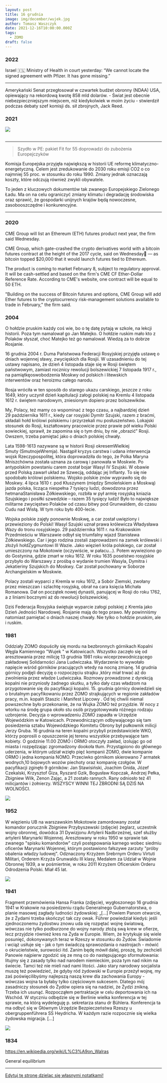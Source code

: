 ```yaml
---
layout: post
title: 16 grudnia
image: img/december/wujek.jpg
author: Tomasz Waszczyk
date: 2021-12-16T10:00:00.000Z
tags:
  - ZOMO
draft: false
---
```


### 2022

Israel 🇮🇱 Ministry of Health in court yesterday: “We cannot locate the signed agreement with Pfizer. It has gone missing.”

---

Amerykański Senat przegłosował w czwartek budżet obronny (NDAA) USA, opiewający na rekordową kwotę 858 mld dolarów. - Świat jest obecnie niebezpieczniejszym miejscem, niż kiedykolwiek w moim życiu - stwierdził podczas debaty szef komisji ds. sił zbrojnych, Jack Reed.

### 2021

<img src="./img/december/freiheit.jpeg"><br><br>

---

> Szydło w PE: pakiet Fit for 55 doprowadzi do zubożenia Europejczyków

Komisja Europejska przyjęła największą w historii UE reformę klimatyczno-energetyczną. Celem jest zredukowanie do 2030 roku emisji CO2 o co najmniej 55 proc. w stosunku do roku 1990. Zmiany jednak oznaczają koszty, które odczują również zwykli obywatele.

To jeden z kluczowych dokumentów tak zwanego Europejskiego Zielonego Ładu. Ma on na celu ograniczyć zmiany klimatu i degradację środowiska oraz sprawić, że gospodarki unijnych krajów będą nowoczesne, zasobooszczędne i konkurencyjne.

---

### 2020

CME Group will list an Ethereum (ETH) futures product next year, the firm said Wednesday.

CME Group, which gate-crashed the crypto derivatives world with a bitcoin futures contract at the height of the 2017 cycle, said on Wednesday — as bitcoin topped $20,000 that it would launch futures tied to Ethereum.

The product is coming to market February 8, subject to regulatory approval. It will be cash-settled and based on the firm's CME CF Ether-Dollar Reference Rate. According to CME's website, one contract will be equal to 50 ETH.

"Building on the success of Bitcoin futures and options, CME Group will add Ether futures to the cryptocurrency risk-management solutions available to trade in February," the firm said.

### 2004

O hołdzie pruskim każdy coś wie, bo o tę datę pytają w szkole, na lekcji historii. Poza tym namalował go Jan Matejko. O hołdzie ruskim mało kto z Polaków słyszał, choć Matejko też go namalował. Wiedzą za to dobrze Rosjanie.

16 grudnia 2004 r. Duma Państwowa Federacji Rosyjskiej przyjęła ustawę o dniach wojennej sławy, zwycięskich dla Rosjii. W uzasadnieniu do tej ustawy napisano, że dzień 4 listopada staje się w Rosji świętem państwowym, zamiast rocznicy rewolucji bolszewickiej 7 listopada 1917 r., na pamiątkęoswobodzenia Moskwy od polskich i litewskich interwentów oraz heroizmu całego narodu.

Rosja wróciła w ten sposób do starego ukazu carskiego, jeszcze z roku 1649, który uczynił dzień kapitulacji załogi polskiej na Kremlu 4 listopada 1612 r. świętem narodowym, zniesionym dopiero przez bolszewików.

My, Polacy, też mamy co wspominać z tego czasu, a najbardziej dzień 29 października 1611 r., kiedy car rosyjski Dymitr Szujski, razem z braćmi, składali hołd królowi polskiemu i przyrzekali mu posłuszeństwo. Lokajski stosunek do Rosji, kształtowany pracowicie przez prawie pół wieku Polski sowieckiej, sprawił, że zapomina się o tym dniu, by nie „obrazić” Rosji. Owszem, trzeba pamiętać jako o dniach polskiej chwały.

Lata 1598-1613 nazywane są w historii Rosji okresemWielkiej Smuty (SmutnojeWremja). Nastąpił kryzys carstwa i udana interwencja wojsk Rzeczypospolitej, która doprowadziła do tego, że Polka Maryna Mniszchówna została uznana za carową i panowała w Moskwie. Po antypolskim powstaniu carem został bojar Wasyl IV Szujski. W obawie przed Polską zawarł układ ze Szwecją, oddając jej Inflanty. To się nie spodobało królowi polskiemu. Wojsko polskie znów wyprawiło się do Moskwy. 4 lipca 1610 r. pod Kłuszynem (między Smoleńskiem a Moskwą) jazda polska, licząca niespełna 7 tysięcy ludzi, dowodzona przez hetmanaStanisława Żółkiewskiego, rozbiła w pył armię rosyjską kniazia Szujskiego i posiłki szwedzkie – razem 35 tysięcy ludzi! Było to największe militarne zwycięstwo Polaków od czasu bitwy pod Grunwaldem, do czasu Cudu nad Wisłą. W tym roku było 400-lecie.

Wojska polskie zajęły ponownie Moskwę, a car został uwięziony i przewieziony do Polski! Wasyl Szujski uznał prawa królewicza Władysława Wazy do tronu rosyjskiego. 29 października 1611 r. na Krakowskim Przedmieściu w Warszawie odbył się triumfalny wjazd Stanisława Żółkiewskiego. Car i jego rodzina zostali zaprowadzeni na zamek królewski i złożyli hołdZygmuntowi III Wazie. Jako więzień króla polskiego, car został umieszczony na Mokotowie (oczywiście, w pałacu…). Potem wywieziono go do Gostynina, gdzie zmarł w roku 1612. W roku 1635 poselstwo rosyjskie przybyło do Warszawy z prośbą o wydanie trumien Wasyla, Dymitra i Jekatieriny Szujskich do Moskwy. Car został pochowany w Soborze Archangielskim w Moskwie.

Polacy zostali wyparci z Kremla w roku 1612, a Sobór Ziemski, zwołany przez mieszczan i szlachtę rosyjską, obrał na cara księcia Michała Romanowa. Dał on początek nowej dynastii, panującej w Rosji do roku 1762, a z liniami bocznymi aż do rewolucji bolszewickiej.

Dziś Federacja Rosyjska świętuje wyparcie załogi polskiej z Kremla jako Dzień Jedności Narodowej. Rosjanie mają do tego prawo. My powinniśmy natomiast pamiętać o dniach naszej chwały. Nie tylko o hołdzie pruskim, ale i ruskim.

### 1981

Oddziały ZOMO dopuściły się mordu na bezbronnych górnikach Kopalni Węgla Kamiennego "Wujek " w Katowicach.
Wszystko zaczęło się od aresztowania przez milicję 13 grudnia 1981 roku wiceprzewodniczącego zakładowej Solidarności Jana Ludwiczaka. Wydarzenie to wywołało napięcie wśród górników pracujących wtedy na nocną zmianę. 14 grudnia górnicy podjęli decyzję o rozpoczęciu strajku ,który miał trwać aż do zwolnienia przez władze Ludwiczaka. Rozmowy prowadzone z dyrekcją kopalni nie przyniosły żadnego skutku, a tylko dały czas władzom na przygotowanie się do pacyfikacji kopalni. 15. grudnia górnicy dowiedzieli się o brutalnym pacyfikowaniu przez ZOMO strajkujących w regionie zakładów pracy, m.in. kopalń Staszic i Manifest Lipcowy . Od tej chwili niemal powszechne było przekonanie, że na Wujka ZOMO też przyjdzie. W nocy z wtorku na środę grupa około stu osób przygotowywała różnego rodzaju uzbrojenie. Decyzja o wprowadzeniu ZOMO zapadła w Urzędzie Wojewódzkim w Katowicach. Przewodniczącym odbywającego się tam posiedzenia sztabu Wojewódzkiego Komitetu Obrony był pułkownik milicji Jerzy Gruba.
16 grudnia na teren kopalni przybyli przedstawiciele WKO, którzy poprosili o opuszczenie jej terenu wszystkie przebywające tam kobiety. O godzinie 11.00 ZOMO i ORMO otoczyły zakład, izolując go od miasta i rozpędzając zgromadzony dookoła tłum.
Przystąpiono do głównego uderzenia, w którym udział wzięło pięć kompanii ZOMO, dwie kompanie ORMO i jedna kompania NOMO. Przeciwko górnikom skierowano 7 armatek wodnych,10 bojowych wozów piechoty oraz kompanię czołgów.
W pacyfikacji zginęło 9 górników: Jan Stawisiński, Joachim Gnida, Józef Czekalski, Krzysztof Giza, Ryszard Gzik, Bogusław Kopczak, Andrzej Pełka, Zbigniew Wilk, Zenon Zając, a 21 zostało rannych.
Rany odniosło też 41 milicjantów i żołnierzy.
WSZYSCY WINNI TEJ ZBRODNI SĄ DZIŚ NA WOLNOŚCI.

<img src="./img/december/wujek.jpg"/><br>

### 1952

W więzieniu UB na warszawskim Mokotowie zamordowany został komandor porucznik Zbigniew Przybyszewski (zdjęcie) żeglarz, uczestnik wojny obronnej, dowódca 31 Dywizjonu Artylerii Nadbrzeżnej, szef służby artylerii Marynarki Wojennej.
Aresztowany w roku 1950 w sprawie tak zwanego "spisku komandorów" czyli postępowania karnego wobec siedmiu oficerów Marynarki Wojennej, którym postawiono fałszywe zarzuty "próby obalenia władzy ludowej".
Odznaczony Krzyżem Srebrnym Orderu Virtuti Militari, Orderem Krzyża Grunwaldu III klasy, Medalem za Udział w Wojnie Obronnej 1939, a w pośmiertnie, w roku 2011 Krzyżem Oficerskim Orderu Odrodzenia Polski. Miał 45 lat.

<img src="./img/december/przybyszewski.jpg"/><br>

### 1941

Fragment przemówienia Hansa Franka (zdjęcie), wygłoszonego 16 grudnia 1941 w Krakowie na posiedzeniu rządu Generalnego Gubernatorstwa, o planie masowej zagłady ludności żydowskiej:
„[...] Powiem Panom otwarcie, że z Żydami trzeba skończyć tak czy owak. Führer powiedział kiedyś: jeśli zjednoczonemu żydostwu znowu uda się rozpętać wojnę światową, wówczas nie tylko podburzone do wojny narody złożą swą krew w ofierze, lecz przyjdzie również kres na Żyda w Europie. Wiem, że krytykuje się wiele posunięć, dokonywanych teraz w Rzeszy w stosunku do Żydów. Świadomie i wciąż usiłuje się - jak o tym świadczą sprawozdania o nastrojach - mówić o okrucieństwie, surowości itd. Zanim będę mówił dalej, proszę, by zechcieli Panowie najpierw zgodzić się ze mną co do następującego sformułowania: litujmy się z zasady tylko nad narodem niemieckim, poza tym nad nikim na świecie. Tamci też nie mieli nad nami litości. Jako stary narodowy socjalista muszę też powiedzieć, że gdyby ród żydowski w Europie przeżył wojnę, my zaś poświęcilibyśmy najlepszą naszą krew dla zachowania Europy - wówczas wojna ta byłaby tylko częściowym sukcesem. Dlatego mój zasadniczy stosunek do Żydów opiera się na nadziei, że Żydzi znikną. Trzeba ich usunąć. Rozpocząłem pertraktacje w celu deportowania ich na Wschód. W styczniu odbędzie się w Berlinie wielka konferencja w tej sprawie, na którą wydeleguję p. sekretarza stanu dr Bühlera. Konferencja ta ma odbyć się w Głównym Urzędzie Bezpieczeństwa Rzeszy u obergruppenführera SS Heydricha. W każdym razie rozpocznie się wielka żydowska migracja. [...]

<img src="./img/december/hans-frank.jpg"/><br>

### 1834

https://en.wikipedia.org/wiki/L%C3%A9on_Walras

General equilibrium

---

<a href="https://github.com/TomaszWaszczyk/historia.waszczyk.com/edit/master/src/content/december-16.md" target="_blank">Edytuj tę stronę dzieląc się własnymi notatkami!</a>
